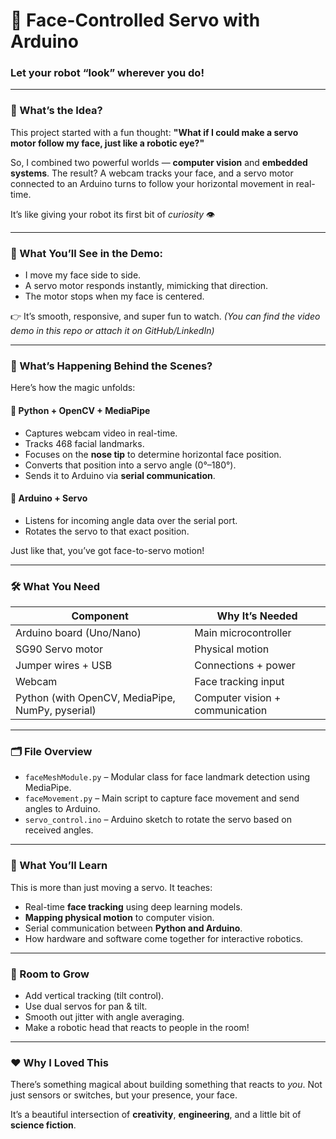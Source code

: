 # 🤖 Face-Controlled Servo with Arduino

### Let your robot “look” wherever you do!

---

### 👋 What’s the Idea?

This project started with a fun thought:
**"What if I could make a servo motor follow my face, just like a robotic eye?"**

So, I combined two powerful worlds — **computer vision** and **embedded systems**. The result? A webcam tracks your face, and a servo motor connected to an Arduino turns to follow your horizontal movement in real-time.

It’s like giving your robot its first bit of *curiosity* 👁️

---

### 🎥 What You’ll See in the Demo:

* I move my face side to side.
* A servo motor responds instantly, mimicking that direction.
* The motor stops when my face is centered.

👉 It’s smooth, responsive, and super fun to watch. *(You can find the video demo in this repo or attach it on GitHub/LinkedIn)*

---

### 🧩 What’s Happening Behind the Scenes?

Here’s how the magic unfolds:

#### 🧠 Python + OpenCV + MediaPipe

* Captures webcam video in real-time.
* Tracks 468 facial landmarks.
* Focuses on the **nose tip** to determine horizontal face position.
* Converts that position into a servo angle (0°–180°).
* Sends it to Arduino via **serial communication**.

#### 🤖 Arduino + Servo

* Listens for incoming angle data over the serial port.
* Rotates the servo to that exact position.

Just like that, you’ve got face-to-servo motion!

---

### 🛠️ What You Need

| Component                                        | Why It’s Needed                 |
| ------------------------------------------------ | ------------------------------- |
| Arduino board (Uno/Nano)                         | Main microcontroller            |
| SG90 Servo motor                                 | Physical motion                 |
| Jumper wires + USB                               | Connections + power             |
| Webcam                                           | Face tracking input             |
| Python (with OpenCV, MediaPipe, NumPy, pyserial) | Computer vision + communication |

---

### 🗂️ File Overview

* `faceMeshModule.py` – Modular class for face landmark detection using MediaPipe.
* `faceMovement.py` – Main script to capture face movement and send angles to Arduino.
* `servo_control.ino` – Arduino sketch to rotate the servo based on received angles.

---

### 🚀 What You’ll Learn

This is more than just moving a servo. It teaches:

* Real-time **face tracking** using deep learning models.
* **Mapping physical motion** to computer vision.
* Serial communication between **Python and Arduino**.
* How hardware and software come together for interactive robotics.

---

### 🌱 Room to Grow

* Add vertical tracking (tilt control).
* Use dual servos for pan & tilt.
* Smooth out jitter with angle averaging.
* Make a robotic head that reacts to people in the room!

---

### ❤️ Why I Loved This

There’s something magical about building something that reacts to *you*.
Not just sensors or switches, but your presence, your face.

It’s a beautiful intersection of **creativity**, **engineering**, and a little bit of **science fiction**.

